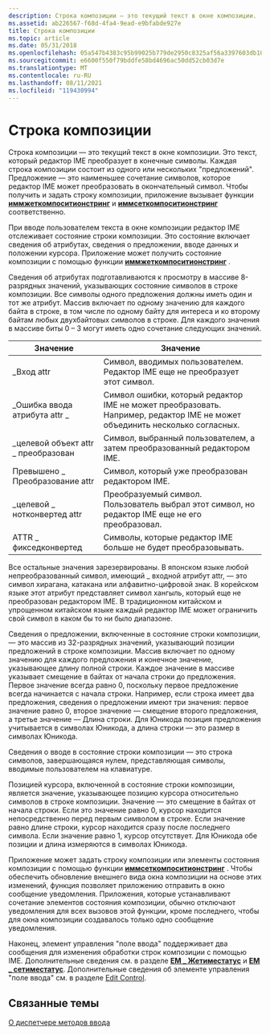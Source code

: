 ```yaml
---
description: Строка композиции — это текущий текст в окне композиции.
ms.assetid: ab226567-f68d-4fa4-9ead-e9bfabde927e
title: Строка композиции
ms.topic: article
ms.date: 05/31/2018
ms.openlocfilehash: 05a547b4383c95b99025b779de2950c8325af56a3397603db10199474dfe20ce
ms.sourcegitcommit: e6600f550f79bddfe58bd4696ac50dd52cb03d7e
ms.translationtype: MT
ms.contentlocale: ru-RU
ms.lasthandoff: 08/11/2021
ms.locfileid: "119430994"
---
```

# <a name="composition-string"></a>Строка композиции

Строка композиции — это текущий текст в окне композиции. Это текст, который редактор IME преобразует в конечные символы. Каждая строка композиции состоит из одного или нескольких "предложений". Предложение — это наименьшее сочетание символов, которое редактор IME может преобразовать в окончательный символ. Чтобы получить и задать строку композиции, приложение вызывает функции [**иммжеткомпоситионстринг**](/windows/desktop/api/Imm/nf-imm-immgetcompositionstringa) и [**иммсеткомпоситионстринг**](/windows/desktop/api/Imm/nf-imm-immsetcompositionstringa) соответственно.

При вводе пользователем текста в окне композиции редактор IME отслеживает состояние строки композиции. Это состояние включает сведения об атрибутах, сведения о предложении, вводе данных и положении курсора. Приложение может получить состояние композиции с помощью функции [**иммжеткомпоситионстринг**](/windows/desktop/api/Imm/nf-imm-immgetcompositionstringa) .

Сведения об атрибутах подготавливаются к просмотру в массиве 8-разрядных значений, указывающих состояние символов в строке композиции. Все символы одного предложения должны иметь один и тот же атрибут. Массив включает по одному значению для каждого байта в строке, в том числе по одному байту для интереса и ко второму байтам любых двухбайтовых символов в строке. Для каждого значения в массиве биты 0 – 3 могут иметь одно сочетание следующих значений.



| Значение                      | Значение                                                                                                   |
|----------------------------|-----------------------------------------------------------------------------------------------------------|
| \_Вход attr                | Символ, вводимых пользователем. Редактор IME еще не преобразует этот символ.                           |
| \_Ошибка ввода атрибута attr \_         | Символ ошибки, который редактор IME не может преобразовать. Например, редактор IME не может объединить несколько согласных. |
| \_целевой объект attr \_ преобразован    | Символ, выбранный пользователем, а затем преобразованный редактором IME.                                             |
| Превышено \_ Преобразование attr            | Символ, который уже преобразован редактором IME.                                                             |
| \_целевой \_ нотконвертед attr | Преобразуемый символ. Пользователь выбрал этот символ, но редактор IME еще не его преобразовал.     |
| ATTR \_ фикседконвертед       | Символы, которые редактор IME больше не будет преобразовывать.                                                           |



 

Все остальные значения зарезервированы. В японском языке любой непреобразованный символ, имеющий \_ входной атрибут attr, — это символ хирагана, катакана или алфавитно-цифровой знак. В корейском языке этот атрибут представляет символ хангыль, который еще не преобразован редактором IME. В традиционном китайском и упрощенном китайском языке каждый редактор IME может ограничить свой символ в каком бы то ни было диапазоне.

Сведения о предложении, включенные в состояние строки композиции, — это массив из 32-разрядных значений, указывающий позиции предложений в строке композиции. Массив включает по одному значению для каждого предложения и конечное значение, указывающее длину полной строки. Каждое значение в массиве указывает смещение в байтах от начала строки до предложения. Первое значение всегда равно 0, поскольку первое предложение всегда начинается с начала строки. Например, если строка имеет два предложения, сведения о предложении имеют три значения: первое значение равно 0, второе значение — смещение второго предложения, а третье значение — Длина строки. Для Юникода позиция предложения учитывается в символах Юникода, а длина строки — это размер в символах Юникода.

Сведения о вводе в состояние строки композиции — это строка символов, завершающаяся нулем, представляющая символы, вводимые пользователем на клавиатуре.

Позицией курсора, включенной в состояние строки композиции, является значение, указывающее позицию курсора относительно символов в строке композиции. Значение — это смещение в байтах от начала строки. Если это значение равно 0, курсор находится непосредственно перед первым символом в строке. Если значение равно длине строки, курсор находится сразу после последнего символа. Если значение равно 1, курсор отсутствует. Для Юникода обе позиции и длина измеряются в символах Юникода.

Приложение может задать строку композиции или элементы состояния композиции с помощью функции [**иммсеткомпоситионстринг**](/windows/desktop/api/Imm/nf-imm-immsetcompositionstringa) . Чтобы обеспечить обновление внешнего вида окна композиции на основе этих изменений, функция позволяет приложению отправить в окно сообщение уведомления. Приложения, которые устанавливают сочетание элементов состояния композиции, обычно отключают уведомления для всех вызовов этой функции, кроме последнего, чтобы для окна композиции создавалось только одно сообщение уведомления.

Наконец, элемент управления "поле ввода" поддерживает два сообщения для изменения обработки строк композиции с помощью IME. Дополнительные сведения см. в разделе [**EM \_ Жетиместатус**](../controls/em-getimestatus.md) и [**EM \_ сетиместатус**](../controls/em-setimestatus.md). Дополнительные сведения об элементе управления "поле ввода" см. в разделе [Edit Control](../controls/edit-controls.md).

## <a name="related-topics"></a>Связанные темы

<dl> <dt>

[О диспетчере методов ввода](about-input-method-manager.md)
</dt> </dl>

 

 
